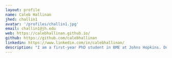 ```yaml
---
layout: profile
name: Caleb Hallinan
jhed: challin1
avatar: '/profiles/challin1.jpg'
email: challin1@jh.edu
web: https://calebhallinan.github.io/
github: https://github.com/calebhallinan
linkedin: https://www.linkedin.com/in/calebhallinan/
description: "I am a first-year PhD student in BME at Johns Hopkins. During my graduate studies, I hope to develop user-friendly computational software in the field of spatial transcriptomics. In my free time, I enjoy playing board/video games, watching sports, and running :)"
---
```


